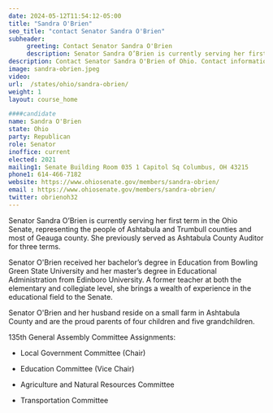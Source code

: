 ```yaml
---
date: 2024-05-12T11:54:12-05:00
title: "Sandra O'Brien"
seo_title: "contact Senator Sandra O'Brien"
subheader:
     greeting: Contact Senator Sandra O'Brien
     description: Senator Sandra O’Brien is currently serving her first term in the Ohio Senate, representing District 32 and the people of Ashtabula and Trumbull counties and most of Geauga county. She assumed office on January 1, 2021. Her current term ends on December 31, 2024.
description: Contact Senator Sandra O'Brien of Ohio. Contact information for Sandra O'Brien includes email address, phone number, and mailing address.
image: sandra-obrien.jpeg
video:
url:  /states/ohio/sandra-obrien/
weight: 1
layout: course_home

####candidate
name: Sandra O'Brien
state: Ohio
party: Republican
role: Senator
inoffice: current
elected: 2021
mailing1: Senate Building Room 035 1 Capitol Sq Columbus, OH 43215
phone1: 614-466-7182
website: https://www.ohiosenate.gov/members/sandra-obrien/
email : https://www.ohiosenate.gov/members/sandra-obrien/
twitter: obrienoh32
---
```


Senator Sandra O’Brien is currently serving her first term in the Ohio Senate, representing the people of Ashtabula and Trumbull counties and most of Geauga county. She previously served as Ashtabula County Auditor for three terms.

Senator O'Brien received her bachelor’s degree in Education from Bowling Green State University and her master’s degree in Educational Administration from Edinboro University.  A former teacher at both the elementary and collegiate level, she brings a wealth of experience in the educational field to the Senate.

Senator O'Brien and her husband reside on a small farm in Ashtabula County and are the proud parents of four children and five grandchildren.

135th General Assembly Committee Assignments:
- Local Government Committee (Chair)

- Education Committee (Vice Chair)

- Agriculture and Natural Resources Committee

- Transportation Committee
